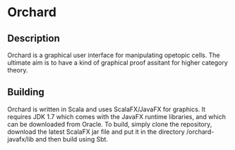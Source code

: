 # Orchard 

## Description

Orchard is a graphical user interface for manipulating opetopic cells.  The ultimate
aim is to have a kind of graphical proof assitant for higher category theory.

## Building

Orchard is written in Scala and uses ScalaFX/JavaFX for graphics.  It requires JDK 1.7
which comes with the JavaFX runtime libraries, and which can be downloaded from Oracle. To build, 
simply clone the repository, download the latest ScalaFX jar file and put it in the directory 
/orchard-javafx/lib and then build using Sbt.








